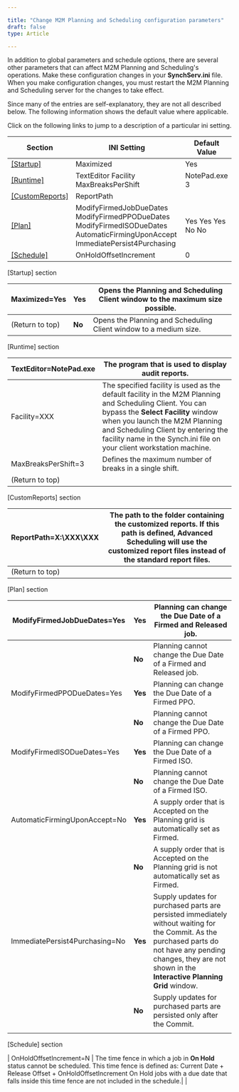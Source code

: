 ```yaml
---

title: "Change M2M Planning and Scheduling configuration parameters"
draft: false
type: Article

---
```


In addition to global parameters and schedule options, there are several other parameters that can affect M2M Planning and Scheduling's operations. Make these configuration changes in your **SynchServ.ini** file. When you make configuration changes, you must restart the M2M Planning and Scheduling server for the changes to take effect.

Since many of the entries are self-explanatory, they are not all described below. The following information shows the default value where applicable.

Click on the following links to jump to a description of a particular ini setting.

| Section                        | INI Setting                                                                                                                                                                                                | Default Value     |
|--------------------------------|------------------------------------------------------|-------------------|
| [[Startup]](#1853281038)       | Maximized                                                                                                                                                                                    | Yes               |
| [[Runtime]](#1448124987)       | TextEditor Facility MaxBreaksPerShift                                                                                                                          | NotePad.exe   3   |
| [[CustomReports]](#75932227)   | ReportPath                                                                                                                                                                                  |                   |
| [[Plan]](#-1335368412)         | ModifyFirmedJobDueDates ModifyFirmedPPODueDates ModifyFirmedISODueDates AutomaticFirmingUponAccept ImmediatePersist4Purchasing | Yes Yes Yes No No |
| [[Schedule]](#892420693)       | OnHoldOffsetIncrement                                                                                                                                                                       | 0                 |

[Startup] section

| Maximized=Yes                 | **Yes** | Opens the Planning and Scheduling Client window to the maximum size possible. |
|-------------------------------|---------|-------------------------------------------------------------------------------|
| (Return to top) | **No**  | Opens the Planning and Scheduling Client window to a medium size.             |

[Runtime] section

| TextEditor=NotePad.exe        | The program that is used to display audit reports.                                                                                                                                                                                                                                              |
|-------------------------------|-----------------------------------------------------------------------------------------|
| Facility=XXX                  | The specified facility is used as the default facility in the M2M Planning and Scheduling Client.  You can bypass the **Select Facility** window when you launch the M2M Planning and Scheduling Client by entering the facility name in the Synch.ini file on your client workstation machine. |
| MaxBreaksPerShift=3           | Defines the maximum number of breaks in a single shift.                                                                                   |
| (Return to top) |                                                                                                                                           |

[CustomReports] section

| ReportPath=X:\\XXX\\XXX       | The path to the folder containing the customized reports.   If this path is defined, Advanced Scheduling will use the customized report files instead of the standard report files. |
|-------------------------------|---------------------------------------------------------------------------------|
| (Return to top) |                                                                                                                                                                                     |

[Plan] section

| ModifyFirmedJobDueDates=Yes    | **Yes** | Planning can change the Due Date of a Firmed and Released job.                                                                                                                                                          |
|--------------------------------|---------|-------------------------------------------------------------------|
|                                | **No**  | Planning cannot change the Due Date of a Firmed and Released job.                                                                                                                                                       |
| ModifyFirmedPPODueDates=Yes    | **Yes** | Planning can change the Due Date of a Firmed PPO.                                                                                                                                                                       |
|                                | **No**  | Planning cannot change the Due Date of a Firmed PPO.                                                                                                                                                                    |
| ModifyFirmedISODueDates=Yes    | **Yes** | Planning can change the Due Date of a Firmed ISO.                                                                                                                                                                       |
|                                | **No**  | Planning cannot change the Due Date of a Firmed ISO.                                                                                                                                                                    |
| AutomaticFirmingUponAccept=No  | **Yes** | A supply order that is Accepted on the Planning grid is automatically set as Firmed.                                                                                                                                    |
|                                | **No**  | A supply order that is Accepted on the Planning grid is not automatically set as Firmed.                                                                                                                                |
| ImmediatePersist4Purchasing=No | **Yes** | Supply updates for purchased parts are persisted immediately without waiting for the Commit.  As the purchased parts do not have any pending changes, they are not shown in the **Interactive Planning Grid** window.   |
|                                | **No**  | Supply updates for purchased parts are persisted only after the Commit.                                                                                                                                                 |
|   |         |                                                                                                                                                                                                                         |

[Schedule] section

| OnHoldOffsetIncrement=N  | The time fence in which a job in **On Hold** status cannot be scheduled.  This time fence is defined as: Current Date + Release Offset + OnHoldOffsetIncrement On Hold jobs with a due date that falls inside this time fence are not included in the schedule.|
|

                                                                                                                                                                                                               

​